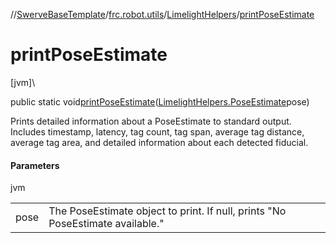 //[SwerveBaseTemplate](../../../index.md)/[frc.robot.utils](../index.md)/[LimelightHelpers](index.md)/[printPoseEstimate](print-pose-estimate.md)

# printPoseEstimate

[jvm]\

public static void[printPoseEstimate](print-pose-estimate.md)([LimelightHelpers.PoseEstimate](-pose-estimate/index.md)pose)

Prints detailed information about a PoseEstimate to standard output. Includes timestamp, latency, tag count, tag span, average tag distance, average tag area, and detailed information about each detected fiducial.

#### Parameters

jvm

| | |
|---|---|
| pose | The PoseEstimate object to print. If null, prints &quot;No PoseEstimate available.&quot; |
